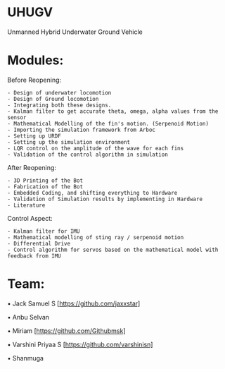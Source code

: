 # UHUGV
Unmanned Hybrid Underwater Ground Vehicle

# Modules:

Before Reopening:

    - Design of underwater locomotion
    - Design of Ground locomotion
    - Integrating both these designs.
    - Kalman filter to get accurate theta, omega, alpha values from the sensor
    - Mathematical Modelling of the fin's motion. (Serpenoid Motion)
    - Importing the simulation framework from Arboc
    - Setting up URDF
    - Setting up the simulation environment
    - LQR control on the amplitude of the wave for each fins
    - Validation of the control algorithm in simulation

After Reopening:

    - 3D Printing of the Bot
    - Fabrication of the Bot
    - Embedded Coding, and shifting everything to Hardware
    - Validation of Simulation results by implementing in Hardware
    - Literature
    
Control Aspect:

    - Kalman filter for IMU
    - Mathematical modelling of sting ray / serpenoid motion
    - Differential Drive
    - Control algorithm for servos based on the mathematical model with feedback from IMU



# Team:
  
  
  • Jack Samuel S [https://github.com/jaxxstar] 
  
  • Anbu Selvan 

  • Miriam [https://github.com/Githubmsk]

  • Varshini Priyaa S [https://github.com/varshinisn]

  • Shanmuga